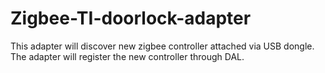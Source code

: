 Zigbee-TI-doorlock-adapter
==========================
This adapter will discover new zigbee controller attached via USB dongle.
The adapter will register the new controller through DAL.
